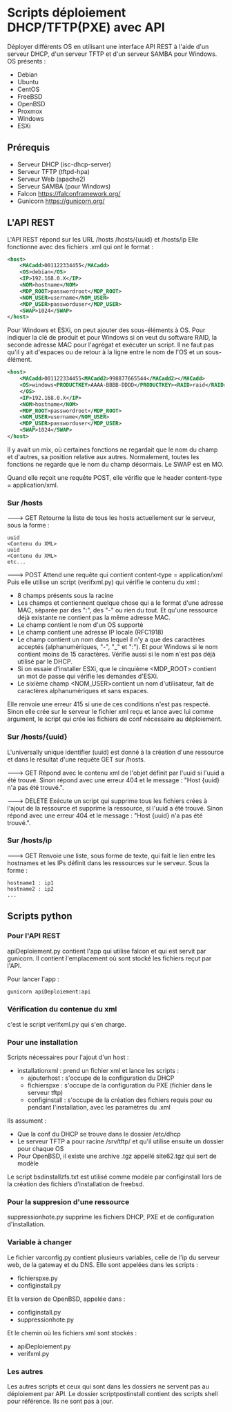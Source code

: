 # Scripts déploiement DHCP/TFTP(PXE) avec API 

Déployer différents OS en utilisant une interface API REST à l'aide d'un serveur DHCP, d'un serveur TFTP et d'un serveur SAMBA pour Windows.
OS présents :
 - Debian
 - Ubuntu
 - CentOS
 - FreeBSD
 - OpenBSD
 - Proxmox
 - Windows
 - ESXi

## Prérequis

 - Serveur DHCP (isc-dhcp-server)
 - Serveur TFTP (tftpd-hpa)
 - Serveur Web (apache2)
 - Serveur SAMBA (pour Windows)
 - Falcon https://falconframework.org/
 - Gunicorn https://gunicorn.org/

## L'API REST

L'API REST répond sur les URL /hosts /hosts/{uuid} et /hosts/ip
Elle fonctionne avec des fichiers .xml qui ont le format :
```xml
<host>
	<MACadd>001122334455</MACadd>
	<OS>debian</OS>
	<IP>192.168.0.X</IP>
	<NOM>hostname</NOM>
	<MDP_ROOT>passwordroot</MDP_ROOT>
	<NOM_USER>username</NOM_USER>
	<MDP_USER>passworduser</MDP_USER>
	<SWAP>1024</SWAP>
</host>
```
Pour Windows et ESXi, on peut ajouter des sous-éléments à OS. Pour indiquer la clé de produit et pour Windows si on veut du software RAID,
la seconde adresse MAC pour l'agrégat et exécuter un script.
Il ne faut pas qu'il y ait d'espaces ou de retour à la ligne entre le nom de l'OS et un sous-élément.
```xml
<host>
	<MACadd>001122334455<MACadd2>998877665544</MACadd2></MACadd>
	<OS>windows<PRODUCTKEY>AAAA-BBBB-DDDD</PRODUCTKEY><RAID>raid</RAID><SCRIPT>scriptpowershell.ps1</SCRIPT>
	</OS>
	<IP>192.168.0.X</IP>
	<NOM>hostname</NOM>
	<MDP_ROOT>passwordroot</MDP_ROOT>
	<NOM_USER>username</NOM_USER>
	<MDP_USER>passworduser</MDP_USER>
	<SWAP>1024</SWAP>
</host>
```
Il y avait un mix, où certaines fonctions ne regardait que le nom du champ et d'autres, sa position relative aux autres. 
Normalement, toutes les fonctions ne regarde que le nom du champ désormais.
Le SWAP est en MO.

Quand elle reçoit une requête POST, elle vérifie que le header content-type = application/xml.


### Sur /hosts
---> GET
Retourne la liste de tous les hosts actuellement sur le serveur, sous la forme :

```
uuid
<Contenu du XML>
uuid
<Contenu du XML>
etc...
```

---> POST
Attend une requête qui contient content-type = application/xml
Puis elle utilise un script (verifxml.py) qui vérifie le contenu du xml :
 - 8 champs présents sous la racine
 - Les champs <MACadd> et <MACadd2> contiennent quelque chose qui a le format d'une adresse MAC, séparée par des ":", des "-" ou rien du tout. Et qu'une ressource déjà existante ne contient pas la même adresse MAC.
 - Le champ <OS> contient le nom d'un OS supporté
 - Le champ <IP> contient une adresse IP locale (RFC1918)
 - Le champ <NOM> contient un nom dans lequel il n'y a que des caractères acceptés (alphanumériques, "-", "_" et ":"). Et pour Windows si le nom contient moins de 15 caractères. Vérifie aussi si le nom n'est pas déjà utilisé par le DHCP.
 - Si on essaie d'installer ESXi, que le cinquième <MDP_ROOT> contient un mot de passe qui vérifie les demandes d'ESXi.
 - Le sixième champ <NOM_USER>contient un nom d'utilisateur, fait de caractères alphanumériques et sans espaces.


Elle renvoie une erreur 415 si une de ces conditions n'est pas respecté.
Sinon elle crée sur le serveur le fichier xml reçu et lance avec lui comme argument, le script qui crée les fichiers de conf
nécessaire au déploiement.

### Sur /hosts/{uuid}

L'universally unique identifier (uuid) est donné à la création d'une ressource et dans le résultat d'une requête GET sur /hosts.

---> GET
Répond avec le contenu xml de l'objet définit par l'uuid si l'uuid a été trouvé.
Sinon répond avec une erreur 404 et le message : "Host {uuid} n'a pas été trouvé.".

---> DELETE
Exécute un script qui supprime tous les fichiers crées à l'ajout de la ressource et supprime la ressource, si l'uuid a été trouvé.
Sinon répond avec une erreur 404 et le message : "Host {uuid} n'a pas été trouvé.".

### Sur /hosts/ip

---> GET
Renvoie une liste, sous forme de texte, qui fait le lien entre les hostnames et les IPs définit dans les ressources sur le serveur.
Sous la forme :

```
hostname1 : ip1
hostname2 : ip2
...
```

## Scripts python

### Pour l'API REST

apiDeploiement.py contient l'app qui utilise falcon et qui est servit par gunicorn.
Il contient l'emplacement où sont stocké les fichiers reçut par l'API.

Pour lancer l'app :
```bash
gunicorn apiDeploiement:api
```

### Vérification du contenue du xml

c'est le script verifxml.py qui s'en charge.

### Pour une installation

Scripts nécessaires pour l'ajout d'un host :
 - installationxml : prend un fichier xml et lance les scripts :
   - ajouterhost : s'occupe de la configuration du DHCP
   - fichierspxe : s'occupe de la configuration du PXE (fichier dans le serveur tftp)
   - configinstall : s'occupe de la création des fichiers requis pour ou pendant l'installation, avec les paramètres du .xml

Ils assument :
 - Que la conf du DHCP se trouve dans le dossier /etc/dhcp
 - Le serveur TFTP a pour racine /srv/tftp/ et qu'il utilise ensuite un dossier pour chaque OS
 - Pour OpenBSD, il existe une archive .tgz appellé site62.tgz qui sert de modèle
 
Le script bsdinstallzfs.txt est utilisé comme modèle par configinstall lors de la création des fichiers d'installation de freebsd.


### Pour la suppresion d'une ressource

suppressionhote.py supprime les fichiers DHCP, PXE et de configuration d'installation.

### Variable à changer

Le fichier varconfig.py contient plusieurs variables, celle de l'ip du serveur web, de la gateway et du DNS. Elle sont appelées dans les scripts :
 - fichierspxe.py
 - configinstall.py

Et la version de OpenBSD, appelée dans :
 - configinstall.py
 - suppressionhote.py

Et le chemin où les fichiers xml sont stockés :
 - apiDeploiement.py
 - verifxml.py
 
### Les autres

Les autres scripts et ceux qui sont dans les dossiers ne servent pas au déploiement par API. Le dossier scriptpostinstall contient 
des scripts shell pour référence.
Ils ne sont pas à jour.